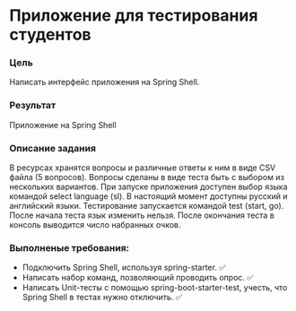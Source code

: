 # Приложение для тестирования студентов
### Цель
Написать интерфейс приложения на Spring Shell.
### Результат 
Приложение на Spring Shell

### Описание задания

В ресурсах хранятся вопросы и различные ответы к ним в виде CSV файла (5 вопросов).
Вопросы сделаны в виде теста быть с выбором из нескольких вариантов.
При запуске приложения доступен выбор языка командой select language (sl). В настоящий момент доступны русский и английский языки. Тестирование запускается командой test (start, go). После начала теста язык изменить нельзя. После окончания теста в консоль выводится число набранных очков.

### Выполненые требования:
- Подключить Spring Shell, используя spring-starter. ✅
- Написать набор команд, позволяющий проводить опрос. ✅
- Написать Unit-тесты с помощью spring-boot-starter-test, учесть, что Spring Shell в тестах нужно отключить. ✅